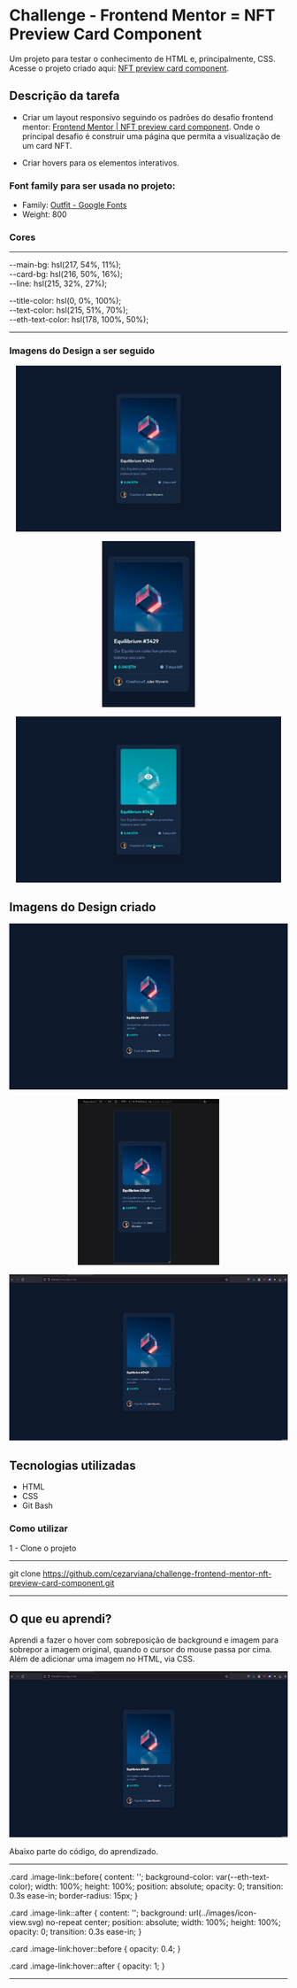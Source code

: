 # Challenge - Frontend Mentor = NFT Preview Card Component

Um projeto para testar o conhecimento de HTML e, principalmente, CSS. 
Acesse o projeto criado aqui: [NFT preview card component](https://cezarviana.github.io/challenge-frontend-mentor-nft-preview-card-component/).

## Descrição da tarefa

- Criar um layout responsivo seguindo os padrões do desafio frontend mentor: [Frontend Mentor | NFT preview card component](https://www.frontendmentor.io/challenges/nft-preview-card-component-SbdUL_w0U). Onde o principal desafio é construir uma página que permita a visualização de um card NFT.

- Criar hovers para os elementos interativos.

### Font family para ser usada no projeto:

- Family: [Outfit - Google Fonts](https://fonts.google.com/specimen/Outfit?query=outfit)
- Weight: 800

### Cores
***
--main-bg: hsl(217, 54%, 11%); <br>
--card-bg: hsl(216, 50%, 16%); <br>
--line: hsl(215, 32%, 27%); <br>

--title-color: hsl(0, 0%, 100%); <br>
--text-color:  hsl(215, 51%, 70%); <br>
--eth-text-color: hsl(178, 100%, 50%);
***

### Imagens do Design a ser seguido
<div align="center">
<img src="./src/design/desktop-design.jpg" style="height: 300px;"> <br>

<img src="./src/design/mobile-design.jpg" style="height: 300px;"> <br>

<img src="./src/design/active-states.jpg" style="height: 300px;">
</div>


## Imagens do Design criado
<div align="center">

<img src="./src/design/my-design-desktop.png"  style="height: 300px; text-align: center;"> <br>

<img src="./src/design/my-design-mobile.png"  style="height: 300px; text-align: center;"> <br>

<img src="./src/design/nft-card.gif"  style="height: 300px; text-align: center;">
</div>

## Tecnologias utilizadas
- HTML
- CSS
- Git Bash

### Como utilizar

1 - Clone o projeto
***
git clone <https://github.com/cezarviana/challenge-frontend-mentor-nft-preview-card-component.git>
***

## O que eu aprendi?

Aprendi a fazer o hover com sobreposição de background e imagem para sobrepor a imagem original, quando o cursor do mouse passa por cima. Além de adicionar uma imagem no HTML, via CSS.

<div align="center">
<img src="./src/design/nft-card.gif"  style="height: 300px; text-align: center;">
</div>

Abaixo parte do código, do aprendizado.

***
.card .image-link::before{
    content: '';
    background-color: var(--eth-text-color);
    width: 100%;
    height: 100%;
    position: absolute;
    opacity: 0;
    transition: 0.3s ease-in;
    border-radius: 15px;
}

.card .image-link::after {
    content: '';
    background: url(../images/icon-view.svg) no-repeat center;
    position: absolute;
    width: 100%;
    height: 100%;
    opacity: 0;
    transition: 0.3s ease-in;
}

.card .image-link:hover::before {
    opacity: 0.4;
}

.card .image-link:hover::after {
    opacity: 1;
}
***